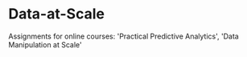 # Data-at-Scale
Assignments for online courses: 'Practical Predictive Analytics', 'Data Manipulation at Scale'
